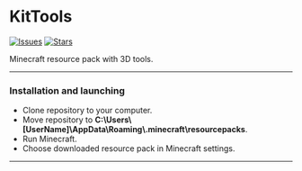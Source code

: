 # KitTools
[![Issues](https://img.shields.io/github/issues/Kitaminka/KitTools)](https://github.com/Kitaminka/KitTools/issues)
[![Stars](https://img.shields.io/github/stars/Kitaminka/KitTools)](https://github.com/Kitaminka/KitTools/stargazers)

Minecraft resource pack with 3D tools.
___
### Installation and launching
- Clone repository to your computer.
- Move repository to **C:\Users\\[UserName]\AppData\Roaming\\.minecraft\resourcepacks**.
- Run Minecraft.
- Choose downloaded resource pack in Minecraft settings.
___
